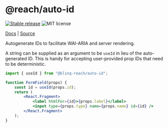 # @reach/auto-id

[![Stable release](https://img.shields.io/npm/v/@reach/auto-id.svg)](https://npm.im/@reach/auto-id) ![MIT license](https://badgen.now.sh/badge/license/MIT)

[Docs](https://reach.tech/auto-id) | [Source](https://github.com/reach/reach-ui/tree/main/packages/auto-id)

Autogenerate IDs to facilitate WAI-ARIA and server rendering.

A string can be supplied as an argument to be `useId` in lieu of the auto-generated ID. This is handy for accepting user-provided prop IDs that need to be deterministic.

```jsx
import { useId } from "@blinq-reach/auto-id";

function FormField(props) {
	const id = useId(props.id);
	return (
		<React.Fragment>
			<label htmlFor={id}>{props.label}</label>
			<input type={props.type} name={props.name} id={id} />
		</React.Fragment>
	);
}
```
